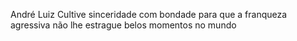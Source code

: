 André Luiz
Cultive sinceridade com bondade para que a franqueza agressiva não lhe estrague belos momentos no mundo
